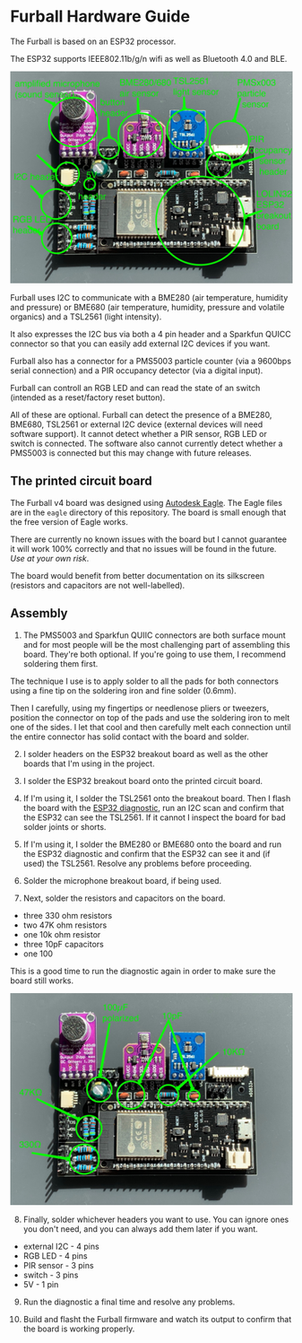 # Furball Hardware Guide

The Furball is based on an ESP32 processor.

The ESP32 supports IEEE802.11b/g/n wifi as well as Bluetooth 4.0 and BLE.

![Furball's major parts](docs/img/furballv3-major-parts.jpg)

Furball uses I2C to communicate with a BME280 (air temperature, humidity and pressure) or BME680 (air temperature, humidity, pressure and volatile organics) and a TSL2561 (light intensity).

It also expresses the I2C bus via both a 4 pin header and a Sparkfun QUICC connector so that you can easily add external I2C devices if you want.

Furball also has a connector for a PMS5003 particle counter (via a 9600bps serial connection) and a PIR occupancy detector (via a digital input).

Furball can controll an RGB LED and can read the state of an switch (intended as a reset/factory reset button).

All of these are optional. Furball can detect the presence of a BME280, BME680, TSL2561 or external I2C device (external devices will need software support). It cannot detect whether a PIR sensor, RGB LED or switch is connected. The software also cannot currently detect whether a PMS5003 is connected but this may change with future releases.

## The printed circuit board

The Furball v4 board was designed using [Autodesk Eagle](https://www.autodesk.com/products/eagle/overview). The Eagle files are in the `eagle` directory of this repository. The board is small enough that the free version of Eagle works.

There are currently no known issues with the board but I cannot guarantee it will work 100% correctly and that no issues will be found in the future. *Use at your own risk*.

The board would benefit from better documentation on its silkscreen (resistors and capacitors are not well-labelled).

## Assembly

1. The PMS5003 and Sparkfun QUIIC connectors are both surface mount and for most people will be the most challenging part of assembling this board. They're both optional. If you're going to use them, I recommend soldering them first.

  The technique I use is to apply solder to all the pads for both connectors using a fine tip on the soldering iron and fine solder (0.6mm).

  Then I carefully, using my fingertips or needlenose pliers or tweezers, position the connector on top of the pads and use the soldering iron to melt one of the sides. I let that cool and then carefully melt each connection until the entire connector has solid contact with the board and solder.

2. I solder headers on the ESP32 breakout board as well as the other boards that I'm using in the project.

3. I solder the ESP32 breakout board onto the printed circuit board.

4. If I'm using it, I solder the TSL2561 onto the breakout board. Then I flash the board with the [ESP32 diagnostic](), run an I2C scan and confirm that the ESP32 can see the TSL2561. If it cannot I inspect the board for bad solder joints or shorts.

5. If I'm using it, I solder the BME280 or BME680 onto the board and run the ESP32 diagnostic and confirm that the ESP32 can see it and (if used) the TSL2561. Resolve any problems before proceeding.

6. Solder the microphone breakout board, if being used.

7. Next, solder the resistors and capacitors on the board.

- three 330 ohm resistors
- two 47K ohm resistors
- one 10k ohm resistor
- three 10pF capacitors
- one 100

This is a good time to run the diagnostic again in order to make sure the board still works.

![Furball's resistors and capacitors](docs/img/furballv3-values.jpg)

8. Finally, solder whichever headers you want to use. You can ignore ones you don't need, and you can always add them later if you want.

- external I2C - 4 pins
- RGB LED - 4 pins
- PIR sensor - 3 pins
- switch - 3 pins
- 5V - 1 pin

9. Run the diagnostic a final time and resolve any problems.

10. Build and flasht the Furball firmware and watch its output to confirm that the board is working properly.
